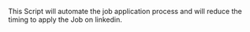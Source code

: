 This Script will automate the job application process and will reduce the timing to apply the Job on linkedin.
